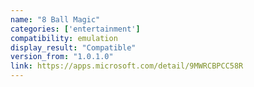 ```yaml
---
name: "8 Ball Magic"
categories: ['entertainment']
compatibility: emulation
display_result: "Compatible"
version_from: "1.0.1.0"
link: https://apps.microsoft.com/detail/9MWRCBPCC58R
---
```

